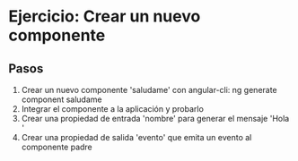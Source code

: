 # Ejercicio: Crear un nuevo componente

## Pasos
1. Crear un nuevo componente 'saludame' con angular-cli: ng generate component saludame
2. Integrar el componente a la aplicación y probarlo
3. Crear una propiedad de entrada 'nombre' para generar el mensaje 'Hola <nombre>'
4. Crear una propiedad de salida 'evento' que emita un evento al componente padre

